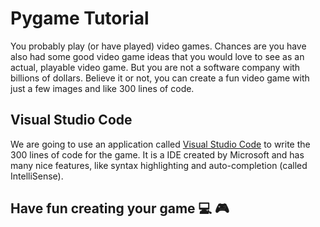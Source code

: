# Pygame Tutorial 

You probably play (or have played) video games. Chances are you have also had some good video game ideas that you would love to see as an actual, playable video game. But you are not a software company with billions of dollars. Believe it or not, you can create a fun video game with just a few images and like 300 lines of code.

## Visual Studio Code
We are going to use an application called [Visual Studio Code](https://code.visualstudio.com/docs/) to write the 300 lines of code for the game. It is a IDE created by Microsoft and has many nice features, like syntax highlighting and auto-completion (called IntelliSense).

## Have fun creating your game :computer: :video_game: